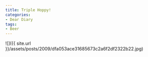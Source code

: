 ```yaml
---
title: Triple Hoppy!
categories:
- Dear Diary
tags:
- Beer
---
```


![]({{ site.url }}/assets/posts/2009/dfa053ace31685673c2a6f2df2322b22.jpg)
